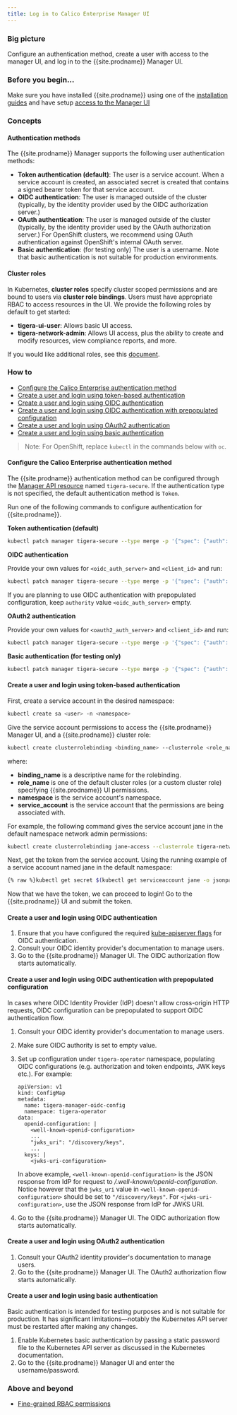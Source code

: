 ```yaml
---
title: Log in to Calico Enterprise Manager UI
---
```


### Big picture

Configure an authentication method, create a user with access to the manager UI, and log in to the {{site.prodname}} Manager UI.

### Before you begin...

Make sure you have installed {{site.prodname}} using one of the [installation guides]({{site.baseurl}}/getting-started/) and have setup
[access to the Manager UI]({{site.baseurl}}/getting-started/access-the-manager)

### Concepts

#### Authentication methods

The {{site.prodname}} Manager supports the following user authentication methods:

- **Token authentication (default)**: The user is a service account. When a service account is created, an associated secret is created that contains a signed bearer token for that service account.
- **OIDC authentication**: The user is managed outside of the cluster (typically, by the identity provider used by the OIDC authorization server.)
- **OAuth authentication**: The user is managed outside of the cluster (typically, by the identity provider used by the OAuth authorization server.) For OpenShift clusters, we recommend using OAuth authentication against OpenShift's internal OAuth server.
- **Basic authentication**: (for testing only) The user is a username. Note that basic authentication is not suitable for production environments.

#### Cluster roles

In Kubernetes, **cluster roles** specify cluster scoped permissions and are bound to users via **cluster role bindings**.
Users must have appropriate RBAC to access resources in the UI. We provide the following roles by default to get started:

- **tigera-ui-user**: Allows basic UI access.
- **tigera-network-admin**: Allows UI access, plus the ability to create and modify resources, view compliance reports, and more.

If you would like additional roles, see this [document]({{site.url}}/{{page.version}}/reference/cnx/rbac-tiered-policies#example-fine-grained-permissions).

### How to

- [Configure the Calico Enterprise authentication method](#configure-the-calico-enterprise-authentication-method)
- [Create a user and login using token-based authentication](#create-a-user-and-login-using-token-based-authentication)
- [Create a user and login using OIDC authentication](#create-a-user-and-login-using-oidc-authentication)
- [Create a user and login using OIDC authentication with prepopulated configuration](#create-a-user-and-login-using-oidc-authentication-with-prepopulated-configuration)
- [Create a user and login using OAuth2 authentication](#create-a-user-and-login-using-oauth2-authentication)
- [Create a user and login using basic authentication](#create-a-user-and-login-using-basic-authentication)

> Note: For OpenShift, replace `kubectl` in the commands below with `oc`.

#### Configure the Calico Enterprise authentication method

The {{site.prodname}} authentication method can be configured through the [Manager API resource]({{site.url}}/{{page.version}}/reference/installation/api#operator.tigera.io/v1.Manager) named `tigera-secure`.
If the authentication type is not specified, the default authentication method is `Token`.

Run one of the following commands to configure authentication for {{site.prodname}}.

**Token authentication (default)**

```bash
kubectl patch manager tigera-secure --type merge -p '{"spec": {"auth": {"type": "Token"}}}'
```

**OIDC authentication**

Provide your own values for `<oidc_auth_server>` and `<client_id>` and run:

```bash
kubectl patch manager tigera-secure --type merge -p '{"spec": {"auth": {"type": "OIDC", "authority": "<oidc_auth_server>", "clientID": "<client_id>"}}}'
```

If you are planning to use OIDC authentication with prepopulated configuration, keep `authority` value `<oidc_auth_server>` empty.

**OAuth2 authentication**

Provide your own values for `<oauth2_auth_server>` and `<client_id>` and run:

```bash
kubectl patch manager tigera-secure --type merge -p '{"spec": {"auth": {"type": "OAuth", "authority": "<oauth2_auth_server>", "clientID": "<client_id>"}}}'
```

**Basic authentication (for testing only)**

```bash
kubectl patch manager tigera-secure --type merge -p '{"spec": {"auth": {"type": "Basic"}}}'
```

#### Create a user and login using token-based authentication

First, create a service account in the desired namespace:

```bash
kubectl create sa <user> -n <namespace>
```

Give the service account permissions to access the {{site.prodname}} Manager UI, and a {{site.prodname}} cluster role:

```bash
kubectl create clusterrolebinding <binding_name> --clusterrole <role_name> --serviceaccount <namespace>:<service_account>
```

where:
- **binding_name** is a descriptive name for the rolebinding.
- **role_name** is one of the default cluster roles (or a custom cluster role) specifying {{site.prodname}} UI permissions.
- **namespace** is the service account's namespace.
- **service_account** is the service account that the permissions are being associated with.

For example, the following command gives the service account jane in the default namespace network admin permissions:

```bash
kubectl create clusterrolebinding jane-access --clusterrole tigera-network-admin --serviceaccount default:jane
```

Next, get the token from the service account.
Using the running example of a service account named jane in the default namespace:

```bash
{% raw %}kubectl get secret $(kubectl get serviceaccount jane -o jsonpath='{range .secrets[*]}{.name}{"\n"}{end}' | grep token) -o go-template='{{.data.token | base64decode}}' && echo{% endraw %}
```

Now that we have the token, we can proceed to login! Go to the {{site.prodname}} UI and submit the token.

#### Create a user and login using OIDC authentication

1. Ensure that you have configured the required [kube-apiserver flags](https://kubernetes.io/docs/reference/access-authn-authz/authentication/#configuring-the-api-server) for OIDC authentication.
1. Consult your OIDC identity provider's documentation to manage users.
1. Go to the {{site.prodname}} Manager UI. The OIDC authorization flow starts automatically.

#### Create a user and login using OIDC authentication with prepopulated configuration

In cases where OIDC Identity Provider (IdP) doesn't allow cross-origin HTTP requests, OIDC configuration can be prepopulated to support OIDC authentication flow.

1. Consult your OIDC identity provider's documentation to manage users.
1. Make sure OIDC authority is set to empty value.
1. Set up configuration under `tigera-operator` namespace, populating OIDC configurations (e.g. authorization and token endpoints, JWK keys etc.). For example:

   ```
   apiVersion: v1
   kind: ConfigMap
   metadata:
     name: tigera-manager-oidc-config
     namespace: tigera-operator
   data:
     openid-configuration: |
       <well-known-openid-configuration>
       ...
       "jwks_uri": "/discovery/keys",
       ...
     keys: |
       <jwks-uri-configuration>
   ```

   In above example, `<well-known-openid-configuration>` is the JSON response from IdP for request to _/.well-known/openid-configuration_. Notice however that the `jwks_uri` value in `<well-known-openid-configuration>` should be set to `"/discovery/keys"`. For `<jwks-uri-configuration>`, use the JSON response from IdP for JWKS URI.
1. Go to the {{site.prodname}} Manager UI. The OIDC authorization flow starts automatically.

#### Create a user and login using OAuth2 authentication

1. Consult your OAuth2 identity provider's documentation to manage users.
1. Go to the {{site.prodname}} Manager UI. The OAuth2 authorization flow starts automatically.

#### Create a user and login using basic authentication

Basic authentication is intended for testing purposes and is not suitable for production.
It has significant limitations—notably the Kubernetes API server must be restarted after making any changes.

1. Enable Kubernetes basic authentication by passing a static password file to the Kubernetes API server as discussed in the Kubernetes documentation.
1. Go to the {{site.prodname}} Manager UI and enter the username/password.

### Above and beyond

- [Fine-grained RBAC permissions]({{site.url}}/{{page.version}}/reference/cnx/rbac-tiered-policies#example-fine-grained-permissions)
